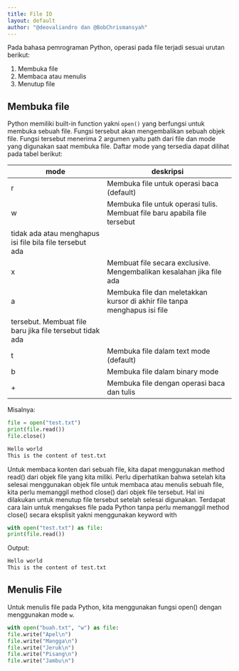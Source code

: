 ```yaml
---
title: File IO
layout: default
author: "@deovaliandro dan @BobChrismansyah"
---
```


Pada bahasa pemrograman Python, operasi pada file
terjadi sesuai urutan berikut:
1. Membuka file
2. Membaca atau menulis
3. Menutup file

## Membuka file

Python memiliki built-in function yakni `open()` yang berfungsi untuk membuka
sebuah file. Fungsi tersebut akan mengembalikan sebuah objek file. Fungsi tersebut
menerima 2 argumen yaitu path dari file dan mode yang digunakan saat membuka file.
Daftar mode yang tersedia dapat dilihat pada tabel berikut:

|  mode  |  deskripsi  |
|--------|-------------|
| r | Membuka file untuk operasi baca (default) |
| w | Membuka file untuk operasi tulis. Membuat file baru apabila file tersebut
tidak ada atau menghapus isi file bila file tersebut ada |
| x | Membuat file secara exclusive. Mengembalikan kesalahan jika file ada |
| a | Membuka file dan meletakkan kursor di akhir file tanpa menghapus isi file
tersebut. Membuat file baru jika file tersebut tidak ada |
| t | Membuka file dalam text mode (default) |
| b | Membuka file dalam binary mode |
| + | Membuka file dengan operasi baca dan tulis |

Misalnya:

```python
file = open("test.txt")
print(file.read())
file.close()
```

```bash
Hello world
This is the content of test.txt
```

Untuk membaca konten dari sebuah file, kita dapat menggunakan method read() dari
objek file yang kita miliki. Perlu diperhatikan bahwa setelah kita selesai menggunakan
objek file untuk membaca atau menulis sebuah file, kita perlu memanggil method close()
dari objek file tersebut. Hal ini dilakukan untuk menutup file tersebut setelah selesai
digunakan.
Terdapat cara lain untuk mengakses file pada Python tanpa perlu memanggil method
close() secara eksplisit yakni menggunakan keyword with

```python
with open("test.txt") as file:
print(file.read())
```

Output:
```bash
Hello world
This is the content of test.txt
```

## Menulis File

Untuk menulis file pada Python, kita menggunakan fungsi open() dengan menggunakan
mode `w`.

```python
with open("buah.txt", "w") as file:
file.write("Apel\n")
file.write("Mangga\n")
file.write("Jeruk\n")
file.write("Pisang\n")
file.write("Jambu\n")
```